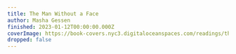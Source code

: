 ```yaml
---
title: The Man Without a Face
author: Masha Gessen
finished: 2023-01-12T00:00:00.000Z
coverImage: https://book-covers.nyc3.digitaloceanspaces.com/readings/the-man-without-a-face-01.jpg
dropped: false
---
```


